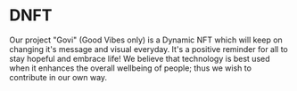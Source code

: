 # DNFT
Our project "Govi" (Good Vibes only) is a Dynamic NFT which will keep on changing it's message and visual everyday. It's a positive reminder for all to stay hopeful and embrace life! We believe that technology is best used when it enhances the overall wellbeing of people; thus we wish to contribute in our own way.


